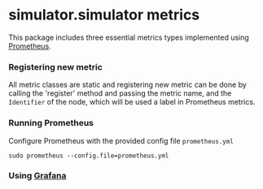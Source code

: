 # simulator.simulator metrics

This package includes three essential metrics types
implemented using [Prometheus](https://prometheus.io/).

### Registering new metric

All metric classes are static and registering new metric
can be done by calling the 'register' method and passing
the metric name, and the `Identifier` of the node, which will be used
a label in Prometheus metrics.

### Running Prometheus

Configure Prometheus with the provided config file `prometheus.yml`

```
sudo prometheus --config.file=prometheus.yml
```

### Using [Grafana](https://grafana.com/)

